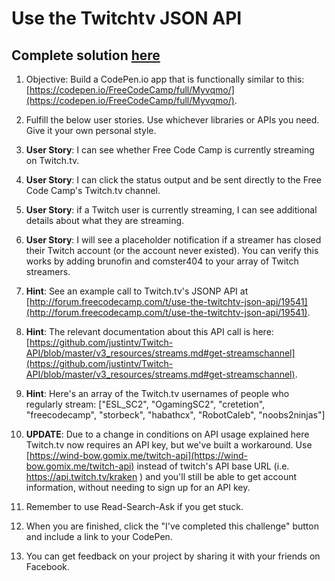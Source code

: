 # Use the Twitchtv JSON API

## Complete solution [here](https://spences10.github.io/freeCodeCamp/Font%20End%20Development%20Certification/Intermediate%20Front%20End%20Development%20Projects/Use%20the%20Twitchtv%20JSON%20API/index.html)

1. Objective: Build a CodePen.io app that is functionally similar to this: [https://codepen.io/FreeCodeCamp/full/Myvqmo/](https://codepen.io/FreeCodeCamp/full/Myvqmo/).

2. Fulfill the below user stories. Use whichever libraries or APIs you need. Give it your own personal style.

3. **User Story**: I can see whether Free Code Camp is currently streaming on Twitch.tv.

4. **User Story**: I can click the status output and be sent directly to the Free Code Camp's Twitch.tv channel.

5. **User Story**: if a Twitch user is currently streaming, I can see additional details about what they are streaming.

6. **User Story**: I will see a placeholder notification if a streamer has closed their Twitch account (or the account never existed). You can verify this works by adding brunofin and comster404 to your array of Twitch streamers.

7. **Hint**: See an example call to Twitch.tv's JSONP API at [http://forum.freecodecamp.com/t/use-the-twitchtv-json-api/19541](http://forum.freecodecamp.com/t/use-the-twitchtv-json-api/19541).

8. **Hint**: The relevant documentation about this API call is here: [https://github.com/justintv/Twitch-API/blob/master/v3_resources/streams.md#get-streamschannel](https://github.com/justintv/Twitch-API/blob/master/v3_resources/streams.md#get-streamschannel).

9. **Hint**: Here's an array of the Twitch.tv usernames of people who regularly stream: ["ESL_SC2", "OgamingSC2", "cretetion", "freecodecamp", "storbeck", "habathcx", "RobotCaleb", "noobs2ninjas"]

10. **UPDATE**: Due to a change in conditions on API usage explained here Twitch.tv now requires an API key, but we've built a workaround. Use [https://wind-bow.gomix.me/twitch-api](https://wind-bow.gomix.me/twitch-api) instead of twitch's API base URL (i.e. https://api.twitch.tv/kraken ) and you'll still be able to get account information, without needing to sign up for an API key.

11. Remember to use Read-Search-Ask if you get stuck.

12. When you are finished, click the "I've completed this challenge" button and include a link to your CodePen.

13. You can get feedback on your project by sharing it with your friends on Facebook.